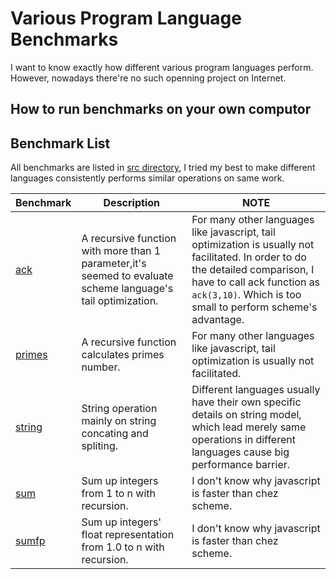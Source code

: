 # Various Program Language Benchmarks
I want to know exactly how different various program languages perform. However, nowadays there're no such openning project on Internet. 

## How to run benchmarks on your own computor

## Benchmark List
All benchmarks are listed in [src directory](./src), I tried my best to make different languages consistently performs similar operations on same work.


| Benchmark | Description | NOTE |
| --- | --- | --- |
| [ack](./src/ack)| A recursive function with more than 1 parameter,it's seemed to evaluate scheme language's tail optimization. | For many other languages like javascript, tail optimization is usually not facilitated. In order to do the detailed comparison, I have to call ack function as `ack(3,10)`. Which is too small  to perform scheme's advantage. |
| [primes](./src/primes)| A recursive function calculates primes number. | For many other languages like javascript, tail optimization is usually not facilitated. |
| [string](./src/string)| String operation mainly on string concating and spliting. | Different languages usually have their own specific details on string model, which lead merely same operations in different languages cause big performance barrier. |
| [sum](./src/sum)| Sum up integers from 1 to n with recursion. | I don't know why javascript is faster than chez scheme. |
| [sumfp](./src/sumfp)| Sum up integers' float representation from 1.0 to n with recursion. | I don't know why javascript is faster than chez scheme. |
